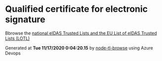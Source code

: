 # Qualified certificate for electronic signature 
 Bbrowse the [national eIDAS Trusted Lists and the EU List of eIDAS Trusted Lists (LOTL)](https://webgate.ec.europa.eu/tl-browser/#/) 
 
 
Generated at **Tue 11/17/2020  0:04:20.15** by [node-tl-browse](https://github.com/ymedlop/node-tl-browser) using Azure Devops 
